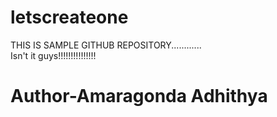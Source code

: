 # letscreateone
THIS IS SAMPLE GITHUB REPOSITORY............
<br>
Isn't it guys!!!!!!!!!!!!!!!
<br>
<h1> 
Author-Amaragonda Adhithya
</h1>
